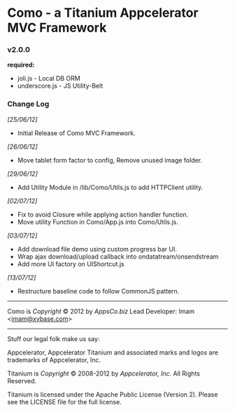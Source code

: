 Como - a Titanium Appcelerator MVC Framework
============================================

### v2.0.0

**required:**

- joli.js - Local DB ORM
- underscore.js - JS Utility-Belt

### Change Log

*[25/06/12]*

- Initial Release of Como MVC Framework.

*[26/06/12]*

- Move tablet form factor to config, Remove unused image folder.

*[29/06/12]*

- Add Utility Module in /lib/Como/Utils.js to add HTTPClient utility.

*[02/07/12]*

- Fix to avoid Closure while applying action handler function.
- Move utility Function in Como/App.js into Como/Utils.js.

*[03/07/12]*

- Add download file demo using custom progress bar UI.
- Wrap ajax download/upload callback into ondatatream/onsendstream
- Add more UI factory on UIShortcut.js

*[13/07/12]*

- Restructure baseline code to follow CommonJS pattern.

---
Como is *Copyright* &copy; 2012 by *AppsCo.biz*
Lead Developer: Imam &lt;imam@xybase.com&gt;

---
Stuff our legal folk make us say:

Appcelerator, Appcelerator Titanium and associated marks and logos are
trademarks of Appcelerator, Inc.

Titanium is *Copyright* &copy; 2008-2012 by *Appcelerator, Inc.* All Rights Reserved.

Titanium is licensed under the Apache Public License (Version 2). Please
see the LICENSE file for the full license.

